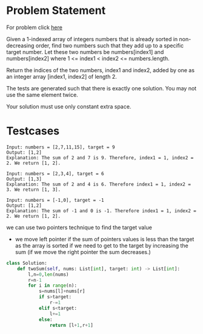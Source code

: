 # Problem Statement
For problem click [here](https://leetcode.com/problems/two-sum-ii-input-array-is-sorted/)

Given a 1-indexed array of integers numbers that is already sorted in non-decreasing order, find two numbers such that they add up to a specific target number. Let these two numbers be numbers[index1] and numbers[index2] where 1 <= index1 < index2 <= numbers.length.

Return the indices of the two numbers, index1 and index2, added by one as an integer array [index1, index2] of length 2.

The tests are generated such that there is exactly one solution. You may not use the same element twice.

Your solution must use only constant extra space.
# Testcases
```
Input: numbers = [2,7,11,15], target = 9
Output: [1,2]
Explanation: The sum of 2 and 7 is 9. Therefore, index1 = 1, index2 = 2. We return [1, 2].
```
```
Input: numbers = [2,3,4], target = 6
Output: [1,3]
Explanation: The sum of 2 and 4 is 6. Therefore index1 = 1, index2 = 3. We return [1, 3].
```
```
Input: numbers = [-1,0], target = -1
Output: [1,2]
Explanation: The sum of -1 and 0 is -1. Therefore index1 = 1, index2 = 2. We return [1, 2].
```
we can use two pointers technique to find the target value
- we move left pointer if the sum of pointers values is less than the target as the array is sorted if we need to get to the target by increasing the sum (if we move the right pointer the sum decreases.)
```python
class Solution:
    def twoSum(self, nums: List[int], target: int) -> List[int]:
        l,n=0,len(nums)
        r=n-1
        for i in range(n):
            s=nums[l]+nums[r]
            if s>target:
                r-=1
            elif s<target:
                l+=1
            else:
                return [l+1,r+1]
```
